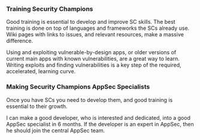 ### Training Security Champions

Good training is essential to develop and improve SC skills. The best training is done on top of languages and frameworks the SCs already use. Wiki pages with links to issues, and relevant resources, make a massive difference.

Using and exploiting vulnerable-by-design apps, or older versions of current main apps with known vulnerabilities, are a great way to learn. 
Writing exploits and finding vulnerabilities is a key step of the required, accelerated, learning curve. 

### Making Security Champions AppSec Specialists

Once you have SCs you need to develop them, and good training is essential to their growth. 

I can make a good developer, who is interested and dedicated, into a good AppSec specialist in 6 months. If the developer is an expert in AppSec, then he should join the central AppSec team.




